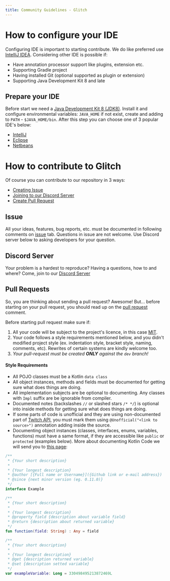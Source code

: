 ```yaml
---
title: Community Guidelines - Glitch
---
```


# How to configure your IDE

Configuring IDE is important to starting contribute. We do like preferred use [IntelliJ IDEA](https://www.jetbrains.com/idea/).
Considering other IDE is possible if:

* Have annotation processor support like plugins, extension etc.
* Supporting Gradle project
* Having installed Git (optional supported as plugin or extension)
* Supporting Java Development Kit 8 and late

## Prepare your IDE
Before start we need a [Java Development Kit 8 (JDK8)](http://www.oracle.com/technetwork/java/javase/downloads/jdk8-downloads-2133151.html). Install it and configure environmental variables: `JAVA_HOME` if not exist, create and adding to `PATH` - `$JAVA_HOME/bin`.
After this step you can choose one of 3 popular IDE's below:

* [IntelliJ](../ide-setup/intellij)
* [Eclipse](../ide-setup/eclipse)
* [Netbeans](../ide-setup/netbeans)

# How to contribute to Glitch

Of course you can contribute to our repository in 3 ways:

* [Creating Issue](#issue)
* [Joining to our Discord Server](#discord-server)
* [Create Pull Request](#pull-requests)

## Issue

All your ideas, features, bug reports, etc. must be documented in following comments on [issue](https://github.com/glitchlib/glitch/issues/new) tab.
Questions in issue are not welcome. Use Discord server below to asking developers for your question.

## Discord Server

Your problem is a hardest to reproduce? Having a questions, how to and where? Come, join to our [Discord Server](https://discord.gg/nJJ2fDM)

## Pull Requests

So, you are thinking about sending a pull request? Awesome! But... before starting on your pull request, you should read up on
the [pull request](https://github.com/glitchlib/glitch/compare) comment.

Before starting pull request make sure if:

1. All your code will be subject to the project's licence, in this case [MIT](https://github.com/glitchlib/glitch/blob/master/LICENSE).
2. Your code follows a style requirements mentioned below, and you didn't modified project style (ex. indentation style, bracket style, naming, comments, etc). Rewrites of certain systems are kindly welcome too.
3. _Your pull-request must be created **ONLY** against the `dev` branch!_

#### Style Requirements

* All POJO classes must be a Kotlin `data class`
* All object instances, methods and fields must be documented for getting sure what does things are doing.
* All implementation subjects are be optional to documenting. Any classes with `Impl` suffix are be ignorable from compiler.
* Documented notes (backslashes `//` or slashed stars `/* */`) is optional into inside methods for getting sure what does things are doing.
* If some parts of code is unofficial and they are using non-documented part of [Twitch API](https://dev.twitch.tv/docs), you must mark them using `@Unofficial("<link to source>")` annotation adding inside the source.
* Documenting object instances (classes, interfaces, enums, variables, functions) must have a same format, if they are accessible like `public` or `protected` (examples below).
More about documenting Kotlin Code we will send you to [this page](https://kotlinlang.org/docs/reference/kotlin-doc.html):

```kotlin fct_label="Class/Interface"
/**
 * {Your short description}
 * 
 * {Your longest description}
 * @author [{Full name or Username}]({Github link or e-mail address})
 * @since {next minor version (eg. 0.11.0)}
 */
interface Example
```

```kotlin fct_label="Functions"
/**
 * {Your short description}
 * 
 * {Your longest description}
 * @property field {description about variable field}
 * @return {description about returned variable}
 */
fun function(field: String) : Any = field
```

```kotlin fct_label="Variables"
/**
 * {Your short description}
 * 
 * {Your longest description}
 * @get {description returned variable}
 * @set {description setted variable}
 */
var exampleVariable: Long = 330498495213872469L
```
